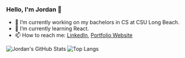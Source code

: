 ### Hello, I'm Jordan 👋

- 🔭 I’m currently working on my bachelors in CS at CSU Long Beach.
- 🌱 I’m currently learning React.
- 📫 How to reach me: [LinkedIn](https://www.linkedin.com/in/jordanhilado), [Portfolio Website](http://jordanhilado.github.io/)

<img align="left" alt="Jordan's GitHub Stats" src="https://github-readme-stats.codestackr.vercel.app/api?username=jordanhilado&show_icons=true&theme=dracula"/>

![Top Langs](https://github-readme-stats.vercel.app/api/top-langs/?username=jordanhilado&show_icons=true&theme=dracula)
